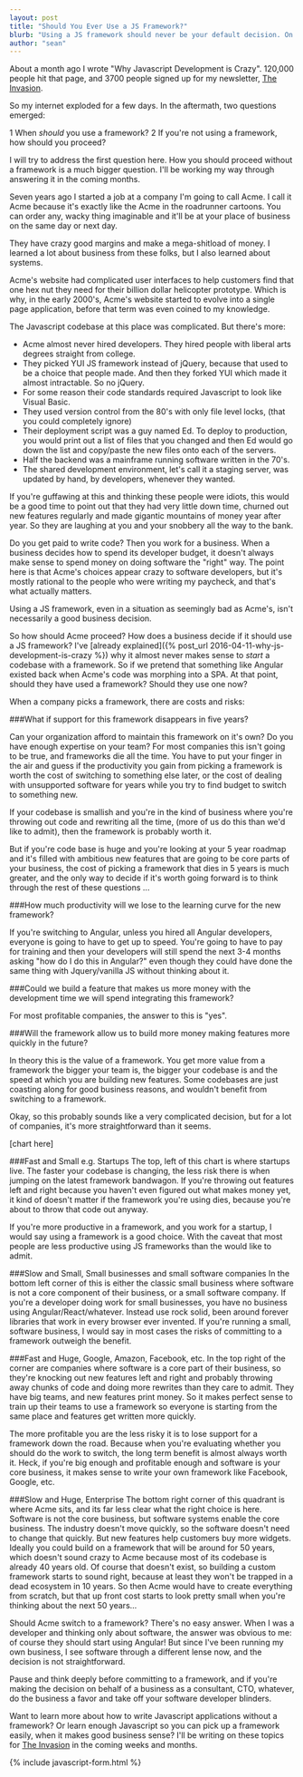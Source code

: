 ```yaml
---
layout: post
title: "Should You Ever Use a JS Framework?"
blurb: "Using a JS framework should never be your default decision. On the other hand, there are situations where it begins to make sense."
author: "sean"
---
```


About a month ago I wrote "Why Javascript Development is
Crazy". 120,000 people hit that page, and 3700 people signed up for my
newsletter, [The Invasion](/the-invasion).

So my internet exploded for a few days. In the aftermath, two
questions emerged:

1 When *should* you use a framework?
2 If you're not using a framework, how should you proceed?

I will try to address the first question here. How you should proceed
without a framework is a much bigger question. I'll be working my way
through answering it in the coming months.

Seven years ago I started a job at a company I'm going to call
Acme. I call it Acme because it's exactly like the Acme in the
roadrunner cartoons. You can order any, wacky thing imaginable
and it'll be at your place of business on the same day or next day.

They have crazy good margins and make a mega-shitload of money. I
learned a lot about business from these folks, but I also learned
about systems.

Acme's website had complicated user interfaces to help customers find
that one hex nut they need for their billion dollar helicopter
prototype. Which is why, in the early 2000's, Acme's website started
to evolve into a single page application, before that term was even
coined to my knowledge.

The Javascript codebase at this place was complicated. But there's more:

* Acme almost never hired developers. They hired people with liberal arts
degrees straight from college.
* They picked YUI JS framework instead of jQuery, because that used to
  be a choice that people made. And then they forked YUI which made it
  almost intractable. So no jQuery.
* For some reason their code standards required Javascript to look
like Visual Basic.
* They used version control from the 80's with only file level locks,
  (that you could completely ignore)
* Their deployment script was a guy named Ed. To deploy to
  production, you would print out a list of files that you changed and
  then Ed would go down the list and copy/paste the new files onto
  each of the servers.
* Half the backend was a mainframe running software written in the
  70's.
 * The shared development environment, let's call it a staging
    server, was updated by hand, by developers, whenever they wanted.

If you're guffawing at this and thinking these people were idiots,
this would be a good time to point out that they had very little down
time, churned out new features regularly and made gigantic mountains
of money year after year. So they are laughing at you and your
snobbery all the way to the bank.

Do you get paid to write code? Then you work for a business. When a
business decides how to spend its developer budget, it doesn't always
make sense to spend money on doing software the "right" way. The point
here is that Acme's choices appear crazy to software developers, but
it's mostly rational to the people who were writing my paycheck, and
that's what actually matters.

Using a JS framework, even in a situation as seemingly bad as Acme's,
isn't necessarily a good business decision.

So how should Acme proceed? How does a business decide if it should
use a JS framework? I've [already explained]({% post_url 2016-04-11-why-js-development-is-crazy %})
why it almost never makes sense to *start* a codebase with a
framework. So if we pretend that something like Angular existed back
when Acme's code was morphing into a SPA. At that point, should they
have used a framework? Should they use one now?

When a company picks a framework, there are costs and risks:

###What if support for this framework disappears in five years?

Can your organization afford to maintain this framework on it's own?
Do you have enough expertise on your team? For most companies this
isn't going to be true, and frameworks die all the time. You have to
put your finger in the air and guess if the productivity you gain from
picking a framework is worth the cost of switching to something else
later, or the cost of dealing with unsupported software for years
while you try to find budget to switch to something new.

If your codebase is smallish and you're in the kind of business
where you're throwing out code and rewriting all the time, (more of us
do this than we'd like to admit), then the framework is probably worth
it.

But if you're code base is huge and you're looking at your 5 year
roadmap and it's filled with ambitious new features that are going to
be core parts of your business, the cost of picking a framework that
dies in 5 years is much greater, and the only way to decide if it's
worth going forward is to think through the rest of these questions
...

###How much productivity will we lose to the learning curve for the new framework?

If you're switching to Angular, unless you hired all Angular
developers, everyone is going to have to get up to speed. You're going
to have to pay for training and then your developers will still spend
the next 3-4 months asking "how do I do this in Angular?" even though
they could have done the same thing with Jquery/vanilla JS without
thinking about it.

###Could we build a feature that makes us more money with the development time we will spend integrating this framework?

For most profitable companies, the answer to this is "yes".

###Will the framework allow us to build more money making features more quickly in the future?

In theory this is the value of a framework. You get more value
from a framework the bigger your team is, the bigger your codebase is
and the speed at which you are building new features. Some codebases
are just coasting along for good business reasons, and wouldn't
benefit from switching to a framework.

Okay, so this probably sounds like a very complicated decision, but
for a lot of companies, it's more straightforward than it seems.

[chart here]

###Fast and Small e.g. Startups
The top, left of this chart is where startups live. The faster your
codebase is changing, the less risk there is when jumping on the
latest framework bandwagon. If you're throwing out features left and
right because you haven't even figured out what makes money yet, it
kind of doesn't matter if the framework you're using dies, because
you're about to throw that code out anyway.

If you're more productive in a framework, and you work for a startup,
I would say using a framework is a good choice. With the caveat that
most people are less productive using JS frameworks than the would
like to admit.

###Slow and Small, Small businesses and small software companies
In the bottom left corner of this is either the classic small business
where software is not a core component of their business, or a small
software company. If you're a developer doing work for small
businesses, you have no business using Angular/React/whatever. Instead
use rock solid, been around forever libraries that work in every
browser ever invented. If you're running a small, software business, I
would say in most cases the risks of committing to a framework
outweigh the benefit.

###Fast and Huge, Google, Amazon, Facebook, etc.
In the top right of the corner are companies where software is a core
part of their business, so they're knocking out new features left and
right and probably throwing away chunks of code and doing more
rewrites than they care to admit. They have big teams, and new
features print money. So it makes perfect sense to train up their
teams to use a framework so everyone is starting from the same place
and features get written more quickly.

The more profitable you are the less risky it is to lose support for a
framework down the road. Because when you're evaluating whether you
should do the work to switch, the long term benefit is almost always
worth it. Heck, if you're big enough and profitable enough and
software is your core business, it makes sense to write your own
framework like Facebook, Google, etc.

###Slow and Huge, Enterprise
The bottom right corner of this quadrant is where Acme sits, and its
far less clear what the right choice is here. Software is not the core
business, but software systems enable the core business. The industry
doesn't move quickly, so the software doesn't need to change that
quickly. But new features help customers buy more widgets. Ideally you
could build on a framework that will be around for 50 years, which
doesn't sound crazy to Acme because most of its codebase is already 40
years old. Of course that doesn't exist, so building a custom
framework starts to sound right, because at least they won't be trapped
in a dead ecosystem in 10 years. So then Acme would have to create
everything from scratch, but that up front cost starts to look pretty
small when you're thinking about the next 50 years...

Should Acme switch to a framework? There's no easy answer. When I was
a developer and thinking only about software, the answer was obvious
to me: of course they should start using Angular! But since I've been
running my own business, I see software through a different lense now,
and the decision is not straightforward.

Pause and think deeply before committing to a framework, and if you're
making the decision on behalf of a business as a consultant, CTO,
whatever, do the business a favor and take off your software developer
blinders.

Want to learn more about how to write Javascript applications without
a framework? Or learn enough Javascript so you can pick up a framework
easily, when it makes good business sense? I'll be writing on these
topics for [The Invasion](/the-invasion) in the coming weeks and
months.

{% include javascript-form.html %}

